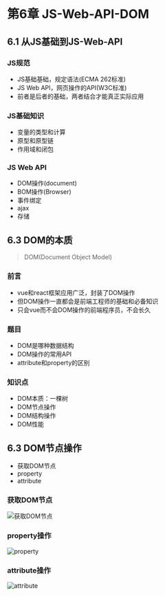 # 第6章 JS-Web-API-DOM

## 6.1 从JS基础到JS-Web-API

### JS规范

+ JS基础基础，规定语法(ECMA 262标准)
+ JS Web API，网页操作的API(W3C标准)
+ 前者是后者的基础，两者结合才能真正实际应用

### JS基础知识

+ 变量的类型和计算
+ 原型和原型链
+ 作用域和闭包

### JS Web API

+ DOM操作(document)
+ BOM操作(Browser)
+ 事件绑定
+ ajax
+ 存储

## 6.3 DOM的本质
> DOM(Document Object Model)

### 前言

+ vue和react框架应用广泛，封装了DOM操作
+ 但DOM操作一直都会是前端工程师的基础和必备知识
+ 只会vue而不会DOM操作的前端程序员，不会长久

### 题目

+ DOM是哪种数据结构
+ DOM操作的常用API
+ attribute和property的区别

### 知识点

+ DOM本质：一棵树
+ DOM节点操作
+ DOM结构操作
+ DOM性能

## 6.3 DOM节点操作

+ 获取DOM节点
+ property
+ attribute

### 获取DOM节点

![获取DOM节点](https://img.mukewang.com/szimg/5dc3eb650001d31519201080.jpg)

### property操作

![property](https://img.mukewang.com/szimg/5dc3ec990001dac019201080.jpg)

### attribute操作

![attribute](https://img.mukewang.com/szimg/5dc3ece30001cb5f19201080.jpg)
